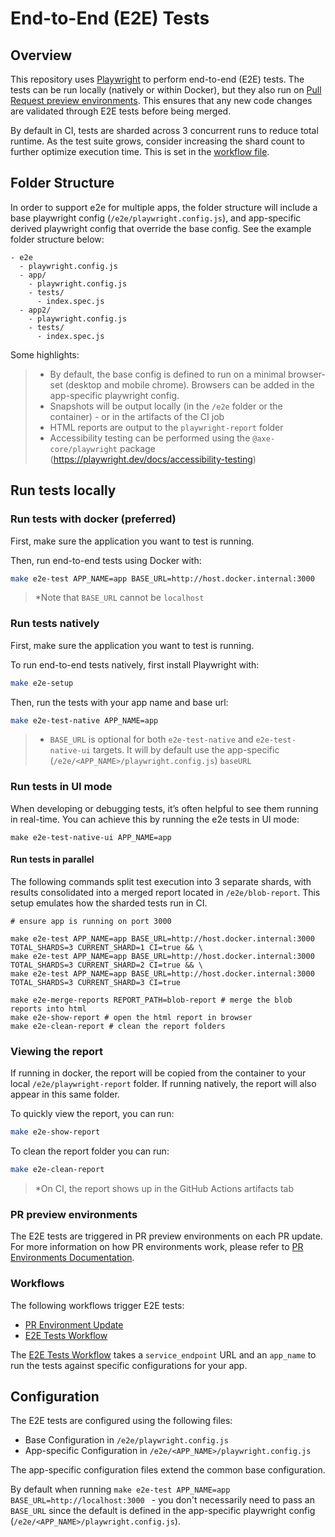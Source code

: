 # End-to-End (E2E) Tests

## Overview

This repository uses [Playwright](https://playwright.dev/) to perform end-to-end (E2E) tests. The tests can be run locally (natively or within Docker), but they also run on [Pull Request preview environments](/docs/infra/pull-request-environments.md). This ensures that any new code changes are validated through E2E tests before being merged.

By default in CI, tests are sharded across 3 concurrent runs to reduce total runtime. As the test suite grows, consider increasing the shard count to further optimize execution time. This is set in the [workflow file](../../.github/workflows/e2e-tests.yml#L22).

## Folder Structure
In order to support e2e for multiple apps, the folder structure will include a base playwright config (`/e2e/playwright.config.js`), and app-specific derived playwright config that override the base config. See the example folder structure below:
```
- e2e
  - playwright.config.js
  - app/
    - playwright.config.js
    - tests/
      - index.spec.js
  - app2/
    - playwright.config.js
    - tests/
      - index.spec.js
```

Some highlights:
>- By default, the base config is defined to run on a minimal browser-set (desktop and mobile chrome). Browsers can be added in the app-specific playwright config.
>- Snapshots will be output locally (in the `/e2e` folder or the container) - or in the artifacts of the CI job
>- HTML reports are output to the `playwright-report` folder
>- Accessibility testing can be performed using the `@axe-core/playwright` package (https://playwright.dev/docs/accessibility-testing)

## Run tests locally

### Run tests with docker (preferred)

First, make sure the application you want to test is running.

Then, run end-to-end tests using Docker with:
```bash
make e2e-test APP_NAME=app BASE_URL=http://host.docker.internal:3000
```

>*Note that `BASE_URL` cannot be `localhost`


### Run tests natively

First, make sure the application you want to test is running.

To run end-to-end tests natively, first install Playwright with:

```bash
make e2e-setup
```

Then, run the tests with your app name and base url:
```bash
make e2e-test-native APP_NAME=app
```

>* `BASE_URL` is optional for both `e2e-test-native` and `e2e-test-native-ui` targets. It will by default use the app-specific (`/e2e/<APP_NAME>/playwright.config.js`) `baseURL`

### Run tests in UI mode

When developing or debugging tests, it’s often helpful to see them running in real-time. You can achieve this by running the e2e tests in UI mode:

```
make e2e-test-native-ui APP_NAME=app
```


#### Run tests in parallel

The following commands split test execution into 3 separate shards, with results consolidated into a merged report located in `/e2e/blob-report`. This setup emulates how the sharded tests run in CI.
```
# ensure app is running on port 3000

make e2e-test APP_NAME=app BASE_URL=http://host.docker.internal:3000 TOTAL_SHARDS=3 CURRENT_SHARD=1 CI=true && \
make e2e-test APP_NAME=app BASE_URL=http://host.docker.internal:3000 TOTAL_SHARDS=3 CURRENT_SHARD=2 CI=true && \
make e2e-test APP_NAME=app BASE_URL=http://host.docker.internal:3000 TOTAL_SHARDS=3 CURRENT_SHARD=3 CI=true

make e2e-merge-reports REPORT_PATH=blob-report # merge the blob reports into html
make e2e-show-report # open the html report in browser
make e2e-clean-report # clean the report folders
```

### Viewing the report
If running in docker, the report will be copied from the container to your local `/e2e/playwright-report` folder. If running natively, the report will also appear in this same folder.

To quickly view the report, you can run:

```bash
make e2e-show-report
```

To clean the report folder you can run:

```bash
make e2e-clean-report
```

>*On CI, the report shows up in the GitHub Actions artifacts tab


### PR preview environments

The E2E tests are triggered in PR preview environments on each PR update. For more information on how PR environments work, please refer to [PR Environments Documentation](/docs/infra/pull-request-environments.md).

### Workflows

The following workflows trigger E2E tests:
- [PR Environment Update](../../.github/workflows/pr-environment-checks.yml)
- [E2E Tests Workflow](../../.github/workflows/e2e-tests.yml)

The [E2E Tests Workflow](../../.github/workflows/e2e-tests.yml) takes a `service_endpoint` URL and an `app_name` to run the tests against specific configurations for your app.

## Configuration

The E2E tests are configured using the following files:
- Base Configuration in `/e2e/playwright.config.js`
- App-specific Configuration in `/e2e/<APP_NAME>/playwright.config.js`

The app-specific configuration files extend the common base configuration.

By default when running `make e2e-test APP_NAME=app BASE_URL=http://localhost:3000 ` - you don't necessarily need to pass an `BASE_URL` since the default is defined in the app-specific playwright config (`/e2e/<APP_NAME>/playwright.config.js`).
